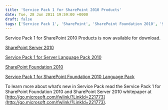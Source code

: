 ```yaml
---
title: 'Service Pack 1 for SharePoint 2010 Products'
date: Tue, 28 Jun 2011 19:59:00 +0000
draft: false
tags: ['Service Pack 1', 'SharePoint', 'SharePoint Foundation 2010', 'SharePoint Server 2010']
---
```


Service Pack 1 for SharePoint 2010 Products is now available for download.

[SharePoint Server 2010](http://www.microsoft.com/downloads/details.aspx?FamilyId=B9FCDC42-EEA4-4C08-9169-A9A73E55B8D4)

[Service Pack 1 for Server Language Pack 2010](http://www.microsoft.com/downloads/details.aspx?FamilyId=ECDB9E7B-7DBA-4CA6-8683-5427925AE955)

[SharePoint Foundation 2010](http://www.microsoft.com/download/en/details.aspx?id=26640)

[Service Pack 1 for SharePoint Foundation 2010 Language Pack](http://www.microsoft.com/download/en/details.aspx?id=26629)

To learn more about what’s new in Service Pack read the Service Pack 1 for SharePoint Foundation 2010 and SharePoint Server 2010 whitepaper at [http://go.microsoft.com/fwlink/?LinkId=221773](http://go.microsoft.com/fwlink/?LinkId=221773).